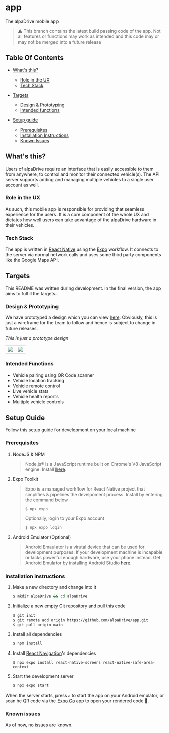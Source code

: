# app
The alpaDrive mobile app

> ⚠️ This branch contains the latest build passing code of the app. Not all features or functions may work as intended and this code may or may not be merged into a future release

## Table Of Contents
* [What's this?](#whats-this)
    - [Role in the UX](#role-in-the-ux)
    - [Tech Stack](#tech-stack)

* [Targets](#targets)
    - [Design & Prototyping](#design--prototyping)
    - [Intended functions](#intended-functions)

* [Setup guide](#setup-guide)
    - [Prerequisites](#prerequisites)
    - [Installation Instructions](#installation-instructions)
    - [Known Issues](#known-issues)

## What's this?
Users of alpaDrive require an interface that is easily accessible to them from anywhere, to control and monitor their connected vehicle(s). The API server supports adding and managing multiple vehicles to a single user account as well.
### Role in the UX
As such, this mobile app is responsible for providing that seamless experience for the users. It is a core component of the whole UX and dictates how well users can take advantage of the alpaDrive hardware in their vehicles.
### Tech Stack
The app is written in [React Native](https://reactnative.dev) using the [Expo](https://expo.dev) workflow. It connects to the server via normal network calls and uses some third party components like the Google Maps API.

## Targets
This README was written during development. In the final version, the app aims to fulfill the targets.
### Design & Prototyping
We have prototyped a design which you can view [here](https://www.figma.com/proto/Za6FUG4mgHMAA0yuSpADos/alpaDrive?page-id=0%3A1&node-id=673%3A3&viewport=297%2C416%2C0.76&scaling=scale-down&starting-point-node-id=619%3A27). Obviously, this is just a wireframe for the team to follow and hence is subject to change in future releases.

*This is just a prototype design*
<table>
  <tr>
  <td><img src="https://user-images.githubusercontent.com/50231856/226117338-8fe642e0-b8f3-4164-99a3-dd87f086a0bd.png"></td>
  <td><img src="https://user-images.githubusercontent.com/50231856/226117343-23f9ed40-5844-4442-915d-57fb48b95c43.png"></td>
   </tr>
</table>

### Intended Functions
* Vehicle pairing using QR Code scanner
* Vehicle location tracking
* Vehicle remote control
* Live vehicle stats
* Vehicle health reports
* Multiple vehicle controls

## Setup Guide
Follow this setup guide for development on your local machine

### Prerequisites
1. NodeJS & NPM
    > Node.js® is a JavaScript runtime built on Chrome's V8 JavaScript engine.
    >Install [here](https://nodejs.org/en/).
2. Expo Toolkit
    > Expo is a managed workflow for React Native project that simplifies & pipelines the develpoment process.
    > Install by entering the command below
    > ```
    > $ npx expo
    >```
    > Optionally, login to your Expo account
    >```
    >$ npx expo login
    >```

3. Android Emulator (Optional)
    > Android Emaulator is a virutal device that can be used for development purposes. If your development machine is incapable or lacks powerful enough hardware, use your phone instead. Get Android Emulator by installing Android Studio [here](https://developer.android.com/studio/install).

### Installation instructions
1. Make a new directory and change into it
   
    ```bash
    $ mkdir alpaDrive && cd alpaDrive
    ```
2. Initialize a new empty Git repository and pull this code

    ```bash
    $ git init
    $ git remote add origin https://github.com/alpaDrive/app.git
    $ git pull origin main
    ```

3. Install all dependencies

    ```bash
    $ npm install
    ```

4. Install [React Navigation](https://reactnavigation.org/)'s dependencies

    ```
    $ npx expo install react-native-screens react-native-safe-area-context
    ```

5. Start the development server

    ```bash
    $ npx expo start
    ```
When the server starts, press `a` to start the app on your Android emulator, or scan he QR code via the [Expo Go](https://expo.dev/client) app to open your rendered code :beers:.

### Known issues
As of now, no issues are known.


